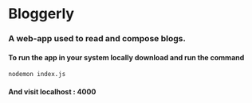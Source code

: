 # Bloggerly

### A web-app used to read and compose blogs.

#### To run the app in your system locally download and run the command

```
nodemon index.js
```
#### And visit localhost : 4000
